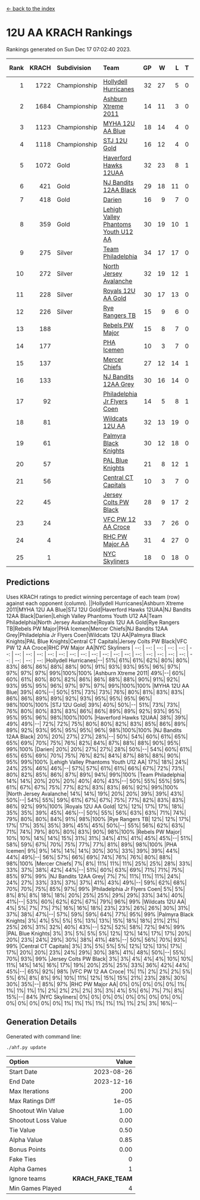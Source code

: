 [<- back to the index](readme.md)
# 12U AA KRACH Rankings
Rankings generated on Sun Dec 17 07:02:40 2023.

Rank|KRACH|Subdivision|Team|GP|W|L|T|OTW|OTL|SoS|Exp Wins|Win Diff
---:|---:|:---|:---|---:|---:|---:|---:|---:|---:|---:|---:|---:
1|1722|Championship|[Hollydell Hurricanes](https://gamesheetstats.com/seasons/3659/teams/141133/schedule)|32|27|5|0|4|0|411|27.8|-0.0
2|1684|Championship|[Ashburn Xtreme 2011](https://gamesheetstats.com/seasons/3659/teams/141121/schedule)|14|11|3|0|1|0|557|11.8|-0.0
3|1123|Championship|[MYHA 12U AA Blue](https://gamesheetstats.com/seasons/3659/teams/141123/schedule)|18|14|4|0|1|1|421|14.8|-0.0
4|1118|Championship|[STJ 12U Gold](https://gamesheetstats.com/seasons/3659/teams/141122/schedule)|16|12|4|0|1|0|485|12.8|-0.0
5|1072|Gold|[Haverford Hawks 12UAA](https://gamesheetstats.com/seasons/3659/teams/141127/schedule)|32|23|8|1|2|3|550|24.3|-0.0
6|421|Gold|[NJ Bandits 12AA Black](https://gamesheetstats.com/seasons/3659/teams/141126/schedule)|29|18|11|0|0|1|487|18.8|-0.0
7|418|Gold|[Darien](https://gamesheetstats.com/seasons/3659/teams/141125/schedule)|16|9|7|0|1|1|466|9.9|0.0
8|359|Gold|[Lehigh Valley Phantoms Youth U12 AA](https://gamesheetstats.com/seasons/3659/teams/141129/schedule)|30|19|10|1|0|1|382|20.4|0.0
9|275|Silver|[Team Philadelphia](https://gamesheetstats.com/seasons/3659/teams/141128/schedule)|34|17|17|0|3|4|539|17.9|0.0
10|272|Silver|[North Jersey Avalanche](https://gamesheetstats.com/seasons/3659/teams/141137/schedule)|32|19|12|1|1|2|280|20.4|0.0
11|228|Silver|[Royals 12U AA Gold](https://gamesheetstats.com/seasons/3659/teams/141142/schedule)|30|17|13|0|3|1|359|17.9|0.0
12|226|Silver|[Rye Rangers TB](https://gamesheetstats.com/seasons/3659/teams/141140/schedule)|15|9|6|0|1|1|212|9.9|0.0
13|188||[Rebels PW Major](https://gamesheetstats.com/seasons/3659/teams/141138/schedule)|15|8|7|0|1|0|201|8.9|0.0
14|177||[PHA Icemen](https://gamesheetstats.com/seasons/3659/teams/141145/schedule)|10|3|7|0|0|0|670|3.8|-0.0
15|137||[Mercer Chiefs](https://gamesheetstats.com/seasons/3659/teams/141135/schedule)|27|12|14|1|2|3|346|13.4|0.0
16|133||[NJ Bandits 12AA Grey](https://gamesheetstats.com/seasons/3659/teams/141134/schedule)|30|16|14|0|1|2|256|16.9|0.0
17|92||[Philadelphia Jr Flyers Coen](https://gamesheetstats.com/seasons/3659/teams/141143/schedule)|14|5|8|1|0|0|449|6.4|0.0
18|81||[Wildcats 12U AA](https://gamesheetstats.com/seasons/3659/teams/141136/schedule)|32|13|19|0|0|0|382|13.9|0.0
19|61||[Palmyra Black Knights](https://gamesheetstats.com/seasons/3659/teams/141130/schedule)|30|12|18|0|2|1|358|12.9|0.0
20|57||[PAL Blue Knights](https://gamesheetstats.com/seasons/3659/teams/141139/schedule)|21|8|12|1|0|1|143|9.4|0.0
21|56||[Central CT Capitals](https://gamesheetstats.com/seasons/3659/teams/141124/schedule)|10|3|7|0|0|2|359|3.9|0.0
22|45||[Jersey Colts PW Black](https://gamesheetstats.com/seasons/3659/teams/141141/schedule)|28|9|17|2|1|0|188|10.9|0.0
23|24||[VFC PW 12 AA Croce](https://gamesheetstats.com/seasons/3659/teams/141131/schedule)|33|7|26|0|1|2|492|7.9|0.0
24|4||[RHC PW Major AA](https://gamesheetstats.com/seasons/3659/teams/141132/schedule)|31|4|27|0|0|0|234|4.9|0.0
25|1||[NYC Skyliners](https://gamesheetstats.com/seasons/3659/teams/141144/schedule)|18|0|18|0|0|0|130|0.9|0.0

## Predictions
Uses KRACH ratings to predict winning percentage of each team (row) against each opponent (column).
||Hollydell Hurricanes|Ashburn Xtreme 2011|MYHA 12U AA Blue|STJ 12U Gold|Haverford Hawks 12UAA|NJ Bandits 12AA Black|Darien|Lehigh Valley Phantoms Youth U12 AA|Team Philadelphia|North Jersey Avalanche|Royals 12U AA Gold|Rye Rangers TB|Rebels PW Major|PHA Icemen|Mercer Chiefs|NJ Bandits 12AA Grey|Philadelphia Jr Flyers Coen|Wildcats 12U AA|Palmyra Black Knights|PAL Blue Knights|Central CT Capitals|Jersey Colts PW Black|VFC PW 12 AA Croce|RHC PW Major AA|NYC Skyliners
| --: | --: | --: | --: | --: | --: | --: | --: | --: | --: | --: | --: | --: | --: | --: | --: | --: | --: | --: | --: | --: | --: | --: | --: | --: | --: 
|Hollydell Hurricanes|--| 51%| 61%| 61%| 62%| 80%| 80%| 83%| 86%| 86%| 88%| 88%| 90%| 91%| 93%| 93%| 95%| 96%| 97%| 97%| 97%| 97%| 99%|100%|100%
|Ashburn Xtreme 2011| 49%|--| 60%| 60%| 61%| 80%| 80%| 82%| 86%| 86%| 88%| 88%| 90%| 91%| 92%| 93%| 95%| 95%| 96%| 97%| 97%| 97%| 99%|100%|100%
|MYHA 12U AA Blue| 39%| 40%|--| 50%| 51%| 73%| 73%| 76%| 80%| 81%| 83%| 83%| 86%| 86%| 89%| 89%| 92%| 93%| 95%| 95%| 95%| 96%| 98%|100%|100%
|STJ 12U Gold| 39%| 40%| 50%|--| 51%| 73%| 73%| 76%| 80%| 80%| 83%| 83%| 86%| 86%| 89%| 89%| 92%| 93%| 95%| 95%| 95%| 96%| 98%|100%|100%
|Haverford Hawks 12UAA| 38%| 39%| 49%| 49%|--| 72%| 72%| 75%| 80%| 80%| 82%| 83%| 85%| 86%| 89%| 89%| 92%| 93%| 95%| 95%| 95%| 96%| 98%|100%|100%
|NJ Bandits 12AA Black| 20%| 20%| 27%| 27%| 28%|--| 50%| 54%| 60%| 61%| 65%| 65%| 69%| 70%| 75%| 76%| 82%| 84%| 87%| 88%| 88%| 90%| 95%| 99%|100%
|Darien| 20%| 20%| 27%| 27%| 28%| 50%|--| 54%| 60%| 61%| 65%| 65%| 69%| 70%| 75%| 76%| 82%| 84%| 87%| 88%| 88%| 90%| 95%| 99%|100%
|Lehigh Valley Phantoms Youth U12 AA| 17%| 18%| 24%| 24%| 25%| 46%| 46%|--| 57%| 57%| 61%| 61%| 66%| 67%| 72%| 73%| 80%| 82%| 85%| 86%| 87%| 89%| 94%| 99%|100%
|Team Philadelphia| 14%| 14%| 20%| 20%| 20%| 40%| 40%| 43%|--| 50%| 55%| 55%| 59%| 61%| 67%| 67%| 75%| 77%| 82%| 83%| 83%| 86%| 92%| 99%|100%
|North Jersey Avalanche| 14%| 14%| 19%| 20%| 20%| 39%| 39%| 43%| 50%|--| 54%| 55%| 59%| 61%| 67%| 67%| 75%| 77%| 82%| 83%| 83%| 86%| 92%| 99%|100%
|Royals 12U AA Gold| 12%| 12%| 17%| 17%| 18%| 35%| 35%| 39%| 45%| 46%|--| 50%| 55%| 56%| 63%| 63%| 71%| 74%| 79%| 80%| 80%| 84%| 91%| 98%|100%
|Rye Rangers TB| 12%| 12%| 17%| 17%| 17%| 35%| 35%| 39%| 45%| 45%| 50%|--| 55%| 56%| 62%| 63%| 71%| 74%| 79%| 80%| 80%| 83%| 90%| 98%|100%
|Rebels PW Major| 10%| 10%| 14%| 14%| 15%| 31%| 31%| 34%| 41%| 41%| 45%| 45%|--| 51%| 58%| 59%| 67%| 70%| 75%| 77%| 77%| 81%| 89%| 98%|100%
|PHA Icemen|  9%|  9%| 14%| 14%| 14%| 30%| 30%| 33%| 39%| 39%| 44%| 44%| 49%|--| 56%| 57%| 66%| 69%| 74%| 76%| 76%| 80%| 88%| 98%|100%
|Mercer Chiefs|  7%|  8%| 11%| 11%| 11%| 25%| 25%| 28%| 33%| 33%| 37%| 38%| 42%| 44%|--| 51%| 60%| 63%| 69%| 71%| 71%| 75%| 85%| 97%| 99%
|NJ Bandits 12AA Grey|  7%|  7%| 11%| 11%| 11%| 24%| 24%| 27%| 33%| 33%| 37%| 37%| 41%| 43%| 49%|--| 59%| 62%| 68%| 70%| 70%| 75%| 85%| 97%| 99%
|Philadelphia Jr Flyers Coen|  5%|  5%|  8%|  8%|  8%| 18%| 18%| 20%| 25%| 25%| 29%| 29%| 33%| 34%| 40%| 41%|--| 53%| 60%| 62%| 62%| 67%| 79%| 96%| 99%
|Wildcats 12U AA|  4%|  5%|  7%|  7%|  7%| 16%| 16%| 18%| 23%| 23%| 26%| 26%| 30%| 31%| 37%| 38%| 47%|--| 57%| 59%| 59%| 64%| 77%| 95%| 99%
|Palmyra Black Knights|  3%|  4%|  5%|  5%|  5%| 13%| 13%| 15%| 18%| 18%| 21%| 21%| 25%| 26%| 31%| 32%| 40%| 43%|--| 52%| 52%| 58%| 72%| 94%| 99%
|PAL Blue Knights|  3%|  3%|  5%|  5%|  5%| 12%| 12%| 14%| 17%| 17%| 20%| 20%| 23%| 24%| 29%| 30%| 38%| 41%| 48%|--| 50%| 56%| 70%| 93%| 99%
|Central CT Capitals|  3%|  3%|  5%|  5%|  5%| 12%| 12%| 13%| 17%| 17%| 20%| 20%| 23%| 24%| 29%| 30%| 38%| 41%| 48%| 50%|--| 55%| 70%| 93%| 99%
|Jersey Colts PW Black|  3%|  3%|  4%|  4%|  4%| 10%| 10%| 11%| 14%| 14%| 16%| 17%| 19%| 20%| 25%| 25%| 33%| 36%| 42%| 44%| 45%|--| 65%| 92%| 98%
|VFC PW 12 AA Croce|  1%|  1%|  2%|  2%|  2%|  5%|  5%|  6%|  8%|  8%|  9%| 10%| 11%| 12%| 15%| 15%| 21%| 23%| 28%| 30%| 30%| 35%|--| 85%| 97%
|RHC PW Major AA|  0%|  0%|  0%|  0%|  0%|  1%|  1%|  1%|  1%|  1%|  2%|  2%|  2%|  2%|  3%|  3%|  4%|  5%|  6%|  7%|  7%|  8%| 15%|--| 84%
|NYC Skyliners|  0%|  0%|  0%|  0%|  0%|  0%|  0%|  0%|  0%|  0%|  0%|  0%|  0%|  0%|  1%|  1%|  1%|  1%|  1%|  1%|  1%|  2%|  3%| 16%|--

## Generation Details

Generated with command line:
```
./ahf.py update
```

| Option | Value |
| :----- | ----: |
| Start Date | 2023-08-26 |
| End Date | 2023-12-16 |
| Max Iterations | 200 |
| Max Ratings Diff | 1e-05 |
| Shootout Win Value | 1.00 |
| Shootout Loss Value | 0.00 |
| Tie Value | 0.50 |
| Alpha Value | 0.85 |
| Bonus Points | 0.00 |
| Fake Ties | 0 |
| Alpha Games | 1 |
| Ignore teams | __KRACH_FAKE_TEAM__ |
| Min Games Played | 4 |

